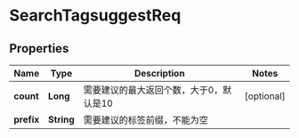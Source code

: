# SearchTagsuggestReq

## Properties
Name | Type | Description | Notes
------------ | ------------- | ------------- | -------------
**count** | **Long** | 需要建议的最大返回个数，大于0，默认是10 |  [optional]
**prefix** | **String** | 需要建议的标签前缀，不能为空 | 
